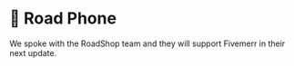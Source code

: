 # 📳 Road Phone

We spoke with the RoadShop team and they will support Fivemerr in their next update.
